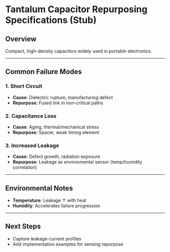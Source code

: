 # Tantalum Capacitor Repurposing Specifications (Stub)

## Overview
Compact, high-density capacitors widely used in portable electronics.

---

## Common Failure Modes

### 1. Short Circuit
- **Cause**: Dielectric rupture, manufacturing defect  
- **Repurpose**: Fused link in non-critical paths

### 2. Capacitance Loss
- **Cause**: Aging, thermal/mechanical stress  
- **Repurpose**: Spacer, weak timing element

### 3. Increased Leakage
- **Cause**: Defect growth, radiation exposure  
- **Repurpose**: Leakage as environmental sensor (temp/humidity correlation)

---

## Environmental Notes
- **Temperature**: Leakage ↑ with heat  
- **Humidity**: Accelerates failure progression  

---

## Next Steps
- Capture leakage-current profiles  
- Add implementation examples for sensing repurpose
